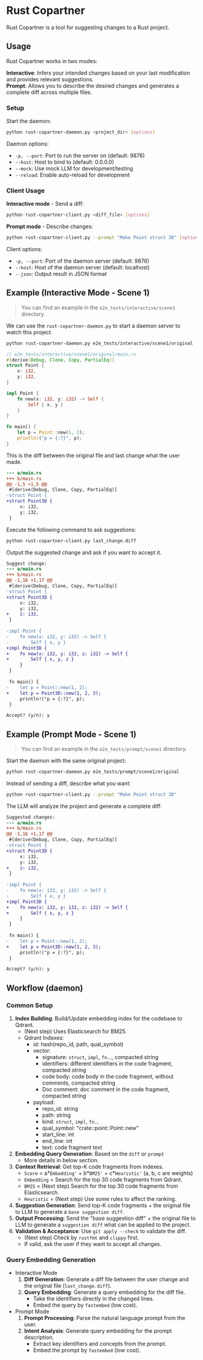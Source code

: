 # Rust Copartner

Rust Copartner is a tool for suggesting changes to a Rust project.

## Usage

Rust Copartner works in two modes:

**Interactive**: Infers your intended changes based on your last modification and provides relevant suggestions.  
**Prompt**: Allows you to describe the desired changes and generates a complete diff across multiple files.

### Setup

Start the daemon:

```bash
python rust-copartner-daemon.py <project_dir> [options]
```

Daemon options:

- `-p, --port`: Port to run the server on (default: 9876)
- `--host`: Host to bind to (default: 0.0.0.0)
- `--mock`: Use mock LLM for development/testing
- `--reload`: Enable auto-reload for development

### Client Usage

**Interactive mode** - Send a diff:

```bash
python rust-copartner-client.py <diff_file> [options]
```

**Prompt mode** - Describe changes:

```bash
python rust-copartner-client.py --prompt "Make Point struct 3D" [options]
```

Client options:

- `-p, --port`: Port of the daemon server (default: 9876)
- `--host`: Host of the daemon server (default: localhost)
- `--json`: Output result in JSON format

## Example (Interactive Mode - Scene 1)

> You can find an example in the `e2e_tests/interactive/scene1` directory.

We can use the `rust-copartner-daemon.py` to start a daemon server to watch this project.

```bash
python rust-copartner-daemon.py e2e_tests/interactive/scene1/original
```

```rust
// e2e_tests/interactive/scene1/original/main.rs
#[derive(Debug, Clone, Copy, PartialEq)]
struct Point {
    x: i32,
    y: i32,
}

impl Point {
    fn new(x: i32, y: i32) -> Self {
        Self { x, y }
    }
}

fn main() {
    let p = Point::new(1, 2);
    println!("p = {:?}", p);
}

```

This is the diff between the original file and last change what the user made.

```diff
--- a/main.rs
+++ b/main.rs
@@ -1,5 +1,5 @@
 #[derive(Debug, Clone, Copy, PartialEq)]
-struct Point {
+struct Point3D {
     x: i32,
     y: i32,
 }

```

Execute the following command to ask suggestions:

```bash
python rust-copartner-client.py last_change.diff
```

Output the suggested change and ask if you want to accept it.

```diff
Suggest change:
--- a/main.rs
+++ b/main.rs
@@ -1,16 +1,17 @@
 #[derive(Debug, Clone, Copy, PartialEq)]
-struct Point {
+struct Point3D {
     x: i32,
     y: i32,
+    z: i32,
 }
 
-impl Point {
-    fn new(x: i32, y: i32) -> Self {
-        Self { x, y }
+impl Point3D {
+    fn new(x: i32, y: i32, z: i32) -> Self {
+        Self { x, y, z }
     }
 }
 
 fn main() {
-    let p = Point::new(1, 2);
+    let p = Point3D::new(1, 2, 3);
     println!("p = {:?}", p);
 }

Accept? (y/n): y
```

## Example (Prompt Mode - Scene 1)

> You can find an example in the `e2e_tests/prompt/scene1` directory.

Start the daemon with the same original project:

```bash
python rust-copartner-daemon.py e2e_tests/prompt/scene1/original
```

Instead of sending a diff, describe what you want:

```bash
python rust-copartner-client.py --prompt "Make Point struct 3D"
```

The LLM will analyze the project and generate a complete diff:

```diff
Suggested changes:
--- a/main.rs
+++ b/main.rs
@@ -1,16 +1,17 @@
 #[derive(Debug, Clone, Copy, PartialEq)]
-struct Point {
+struct Point3D {
     x: i32,
     y: i32,
+    z: i32,
 }
 
-impl Point {
-    fn new(x: i32, y: i32) -> Self {
-        Self { x, y }
+impl Point3D {
+    fn new(x: i32, y: i32, z: i32) -> Self {
+        Self { x, y, z }
     }
 }
 
 fn main() {
-    let p = Point::new(1, 2);
+    let p = Point3D::new(1, 2, 3);
     println!("p = {:?}", p);
 }

Accept? (y/n): y
```

## Workflow (daemon)

### Common Setup

1. **Index Building**: Build/Update embedding index for the codebase to Qdrant.
    - (Next step) Uses Elasticsearch for BM25.
    - Qdrant Indexes:
      - id: hash(repo_id, path, qual_symbol)
      - vector:
        - signature: `struct`, `impl`, `fn`..., compacted string
        - identifiers: different identifiers in the code fragment, compacted string
        - code body: code body in the code fragment, without comments, compacted string
        - Doc comment: doc comment in the code fragment, compacted string
      - payload:
        - repo_id: string
        - path: string
        - kind: `struct`, `impl`, `fn`...
        - qual_symbol: "crate::point::Point::new"
        - start_line: int
        - end_line: int
        - text: code fragment text
2. **Embedding Query Generation**: Based on the `diff` or `prompt`
    - More details in below section.
3. **Context Retrieval**: Get top-K code fragments from indexes.
    - `Score` = a*`Embedding'` + b*`BM25'` + c*`Heuristic'` (a, b, c are weights)
    - `Embedding` = Search for the top 30 code fragments from Qdrant.
    - `BM25` = (Next step) Search for the top 30 code fragments from Elasticsearch.
    - `Heuristic` = (Next step) Use some rules to affect the ranking.
4. **Suggestion Generation**: Send top-K code fragments + the original file to LLM to generate a `base suggestion diff`.
5. **Output Processing**: Send the "base suggestion diff" + the original file to LLM to generate a `suggestion diff` what can be applied to the project.
6. **Validation & Acceptance**: Use `git apply --check` to validate the diff.
    - (Next step) Check by `rustfmt` and `clippy` first.
    - If valid, ask the user if they want to accept all changes.

### Query Embedding Generation

- Interactive Mode
  1. **Diff Generation**: Generate a diff file between the user change and the original file (`last_change.diff`).
  2. **Query Embedding**: Generate a query embedding for the diff file.
      - Take the identifiers directly in the changed lines.
      - Embed the query by `fastembed` (low cost).
- Prompt Mode
  1. **Prompt Processing**: Parse the natural language prompt from the user.
  2. **Intent Analysis**: Generate query embedding for the prompt description.
      - Extract key identifiers and concepts from the prompt.
      - Embed the prompt by `fastembed` (low cost).
